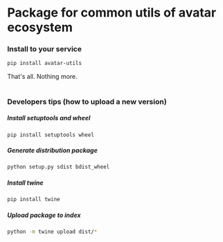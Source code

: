 # Package for common utils of avatar ecosystem

### Install to your service

```bash
pip install avatar-utils
```
That's all. Nothing more.

#
### Developers tips (how to upload a new version)

##### Install setuptools and wheel

```bash
pip install setuptools wheel
```

##### Generate distribution package

```bash
python setup.py sdist bdist_wheel
```

##### Install twine

```bash
pip install twine
```

##### Upload package to index

```bash
python -m twine upload dist/*
```
